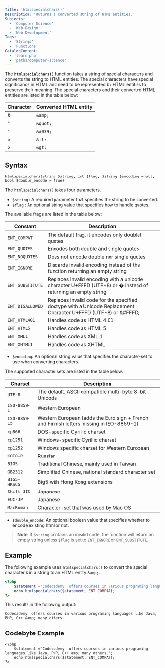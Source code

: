 ```yaml
---
Title: 'htmlspecialchars()'
Description: 'Ruturns a converted string of HTML entities.'
Subjects:
  - 'Computer Science'
  - 'Web Design'
  - 'Web Development'
Tags:
  - 'Strings'
  - 'Functions'
CatalogContent: 
  - 'learn-php'
  - 'paths/computer-science'
---
```


The **`htmlspecialchars()`** function takes a string of special characters and converts the string to HTML entities. The special characters have special significance in HTML and need to be represented by HTML entities to preserve their meaning. The special characters and their converted HTML entities are listed in the table below:

| Character | Converted HTML entity |
|-----------|-----------------------|
|&          | `&amp;`               |                       
|"          | `&quot;`              |         
|'          | `&#039;`              |
|<          | `&lt;`                |
|>          | `&gt;`                |

## Syntax

```pseudo
htmlspecialchars(string $string, int $flag, $string $encoding =null, bool $double_encode = true)
```

The `htmlspecialchars()` takes four parameters.

- `$string` : A required parameter that specifies the string to be converted.
- `$flag` : An optional string value that specifies how to handle quotes.

The available frags are listed in the table below:

| Constant       | Description                                                                                                          |
|----------------|----------------------------------------------------------------------------------------------------------------------|
|`ENT_COMPAT`    | The default frag. it encodes only doublet quotes                                                                     |
|`ENT_QUOTES`    | Encodes both double and single quotes                                                                                |
|`ENT_NOQUOTES`  | Does not encode double nor single quotes                                                                             |
|`ENT_IGNORE`    | Discards invalid encoding instead of the function returning an empty string                                          |
|`ENT_SUBSTITUTE`| Replaces invalid encoding with a unicode character  U+FFFD (UTF-8) or &#xFFFD; instead of returning an empty string  |
|`ENT_DISALLOWED`| Replaces invalid code for the specified doctype with a Unicode Replacement Character U+FFFD (UTF-8) or &#FFFD;       |
|`ENT_HTML401`   | Handles code as HTML 4.01                                                                                            |
|`ENT_HTML5`     | Handles code as HTML 5                                                                                               |
|`ENT_XML1`      | Handles code as XML 1                                                                                                |
|`ENT_XHTML1`    | Handles code as XHTML                                                                                                |

- `$encoding`: An optional string value that specifies the character-set to use when converting characters. 

The supported character sets are listed in the table below:

| Charset     | Description                                                                             |
|-------------|-----------------------------------------------------------------------------------------|
|`UTF-8`      | The default. ASCII compatible multi-byte 8-bit Unicode                                  |
|`ISO-8859-1` | Western European                                                                        |
|`ISO-8859-15`| Western European (adds the Euro sign + French and Finnish letters missing in ISO-8859-1)|
|`cp866`      | DOS-specific Cyrillic charset                                                           |
|`cp1251`     | Windows-specific Cyrillic charset                                                      |
|`cp1252`     | Windows specific charset for Western European                                          |
|`KOI8-R`     | Russian                                                                                |
|`BIG5`       | Traditional Chinese, mainly used in Taiwan                                              |
|`GB2312`     | Simplified Chinese, national standard character set                                     |
|`BIG5-HKSCS` | Big5 with Hong Kong extensions                                                          |
|`Shift_JIS`  | Japanese                                                                                |
|`EUC-JP`     | Japanese                                                                                |
|`MacRoman`   | Character-set that was used by Mac OS                                                   |

- `$double_encode`:  An optional boolean value that specifies whether to encode existing html or not. 

> **Note**: If `$string` contains an invalid code, the function will return an empty string unless `$flag` is set to `ENT_IGNORE` or `ENT_SUBSTITUTE`.

## Example
The following example uses `htmlspecialchars()` to convert the special character `&` in a string  to an HTML entity `&amp;`.
```php
<?php
    $statement ="Codecademy  offers courses in various programing languages like Java, PHP, C++ & many others.";
    echo htmlspecialchars($statement, ENT_COMPAT);
?>
```
This results in the following output:
```shell
Codecademy  offers courses in various programing languages like Java, PHP, C++ &amp; many others.
```
## Codebyte Example

```codebyte/php
<?php
    $statement ="Codecademy  offers courses in various programing languages like Java, PHP, C++ amp; many others.";
    echo htmlspecialchars($statement, ENT_COMPAT);
?>
```